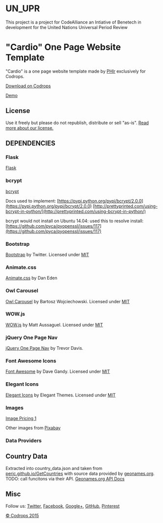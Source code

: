 # UN_UPR
This project is a project for CodeAlliance an Intiative of Benetech in development for the United Nations Universal Period Review


# "Cardio" One Page Website Template

"Cardio" is a one page website template made by [PHIr](http://www.phir.co/) exclusively for Codrops.

[Download on Codrops](http://tympanus.net/codrops/?p=24301)

[Demo](http://tympanus.net/Freebies/Cardio/)

## License

Use it freely but please do not republish, distribute or sell "as-is". [Read more about our license.](http://tympanus.net/codrops/licensing/)

## DEPENDENCIES

### Flask

[Flask](http://flask.pocoo.org/)

### bcrypt

[bcrypt](https://github.com/pyca/bcrypt/)

Docs used to implement:
[https://pypi.python.org/pypi/bcrypt/2.0.0](https://pypi.python.org/pypi/bcrypt/2.0.0)
[http://prettyprinted.com/using-bcrypt-in-python/](http://prettyprinted.com/using-bcrypt-in-python/)

bcrypt would not install on Ubuntu 14.04:
used this to resolve install: [https://github.com/pyca/pyopenssl/issues/117](https://github.com/pyca/pyopenssl/issues/117)

### Bootstrap

[Bootstrap](http://getbootstrap.com/) by Twitter. Licensed under [MIT](https://github.com/twbs/bootstrap/blob/master/LICENSE)

### Animate.css

[Animate.css](https://daneden.github.io/animate.css/) by Dan Eden

### Owl Carousel

[Owl Carousel](http://owlgraphic.com/owlcarousel/) by Bartosz Wojciechowski. Licensed under [MIT](https://github.com/OwlFonk/OwlCarousel/blob/master/LICENSE)

### WOW.js

[WOW.js](http://mynameismatthieu.com/WOW/) by Matt Aussaguel. Licensed under [MIT](https://github.com/matthieua/WOW/blob/master/LICENSE-MIT)

### jQuery One Page Nav

[jQuery One Page Nav](http://davist11.github.io/jQuery-One-Page-Nav/) by Trevor Davis.

### Font Awesome Icons

[Font Awesome](http://fortawesome.github.io/Font-Awesome/) by Dave Gandy. Licensed under [MIT](http://opensource.org/licenses/mit-license.html)

### Elegant Icons

[Elegant Icons](http://www.elegantthemes.com/blog/resources/elegant-icon-font/) by Elegant Themes. Licensed under [MIT](http://opensource.org/licenses/mit-license.html)

### Images

[Image Pricing 1](https://www.flickr.com/photos/130855607@N05/16086503254/sizes/o/)

Other images from [Pixabay](https://pixabay.com/)

### Data Providers

## Country Data
Extracted into country_data.json and taken from [peric.github.io/GetCountries](http://peric.github.io/GetCountries/) with source data provided by [geonames.org](http://www.geonames.org/).
TODO: call funcitons via their API. [Geonames.org API Docs](http://www.geonames.org/export/web-services.html)
## Misc

Follow us: [Twitter](http://www.twitter.com/codrops), [Facebook](http://www.facebook.com/pages/Codrops/159107397912), [Google+](https://plus.google.com/101095823814290637419), [GitHub](https://github.com/codrops), [Pinterest](http://www.pinterest.com/codrops/)

[© Codrops 2015](http://www.codrops.com)



